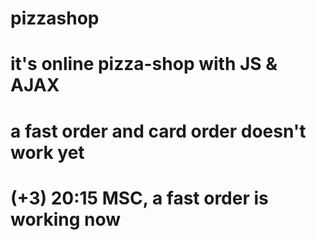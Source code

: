 # pizzashop
# it's online pizza-shop with JS & AJAX
# a fast order and card order doesn't work yet
# (+3) 20:15 MSC, a fast order is working now
